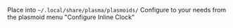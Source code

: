 Place into `~/.local/share/plasma/plasmoids/`
Configure to your needs from the plasmoid menu "Configure Inline Clock"